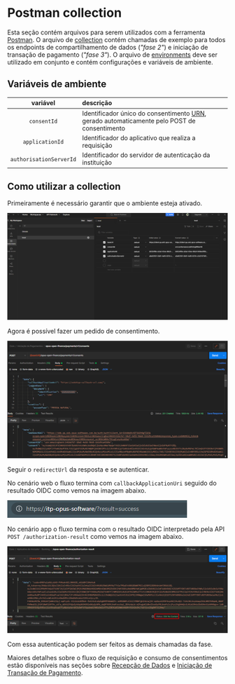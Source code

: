 # Postman collection

Esta seção contém arquivos para serem utilizados com a ferramenta [Postman](https://www.postman.com/).
O arquivo de [collection](./chamadas_teste_open_banking.postman_collection.json)
contém chamadas de exemplo para todos os endpoints de
compartilhamento de dados (*"fase 2"*)
e iniciação de transação de pagamento (*"fase 3"*).
O arquivo de [environments](./ambiente_teste.postman_environment.json)
deve ser utilizado em conjunto e contém configurações e variáveis de ambiente.

## Variáveis de ambiente

|       variável        | descrição |
| :-------------------: | :--------------------------------------------------- |
|       `consentId`       | Identificador único do consentimento [URN](https://datatracker.ietf.org/doc/html/rfc8141), gerado automaticamente pelo POST de consentimento |
|     `applicationId`     | Identificador do aplicativo que realiza a requisição |
| `authorisationServerId` | Identificador do servidor de autenticação da instituição |

## Como utilizar a collection

Primeiramente é necessário garantir que o ambiente esteja ativado.

![imagem do ambiente ativado](imagens/ambiente.png)

Agora é possível fazer um pedido de consentimento.

![pedido de consentimento](imagens/consent.png)

Seguir o `redirectUrl` da resposta e se autenticar.

No cenário web o fluxo termina com `callbackApplicationUri` seguido do
resultado OIDC como vemos na imagem abaixo.

![pedido de consentimento web](imagens/result_web.png)

No cenário app o fluxo termina com o resultado OIDC interpretado pela API
`POST /authorization-result` como vemos na imagem abaixo.

![pedido de consentimento app](imagens/result_app.png)

Com essa autenticação podem ser feitos as demais chamadas da fase.

Maiores detalhes sobre o fluxo de requisição e consumo de consentimentos estão
disponíveis nas seções sobre
[Recepção de Dados](../../utilizacao/open-finance-dados/readme.md)
e [Iniciação de Transação de Pagamento](../../utilizacao/open-finance-pagamentos/readme.md).
